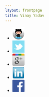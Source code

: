 ```yaml
---
layout: frontpage
title: Vinay Yadav
---
```


<div class="navbar">

</div>

<div class="navbar">
  <div class="navbar-inner">
      <ul class="nav">
          <!--li><a href="{{ BASE_PATH }}/assets/broman.pdf">cv</a></li-->
          <li><a href="https://github.com/vinayyadav3016"><img src="assets/icons/github.jpeg" height="40" alt="Github" /></a></li>
          <li><a href="https://twitter.com/vinayyadav3016"><img src="assets/icons/twitter.png" height="40" alt="Twitter" /></a></li>
          <li><a href="https://plus.google.com/u/0/+VinayYadav3016"><img src="assets/icons/gplus.jpeg" height="40" alt="Google Plus" /></a></li>
          <li><a href="http://in.linkedin.com/in/vinayyadav3016"><img src="assets/icons/linkedin.jpeg" height="40" alt="LinkedIn" /></a></li>
          <li><a href="https://facebook.com/vinayyadav3016"><img src="assets/icons/facebook.png" height="40" alt="Facebook" /></a></li>
      </ul>
  </div>
</div>
